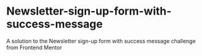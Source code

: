 # Newsletter-sign-up-form-with-success-message
A solution to the Newsletter sign-up form with success message challenge from Frontend Mentor
